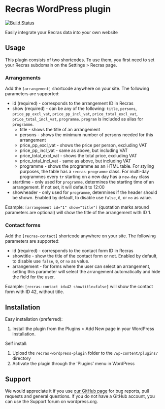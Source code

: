 Recras WordPress plugin
=======================

[![Build Status](https://travis-ci.org/Recras/recras-wordpress-plugin.svg?branch=master)](https://travis-ci.org/Recras/recras-wordpress-plugin)

Easily integrate your Recras data into your own website

Usage
-----
This plugin consists of two shortcodes. To use them, you first need to set your Recras subdomain on the Settings > Recras page.

### Arrangements ###

Add the `[arrangement]` shortcode anywhere on your site. The following parameters are supported:
* id (required) - corresponds to the arrangement ID in Recras
* show (required) - can be any of the following: `title`, `persons`, `price_pp_excl_vat`, `price_pp_incl_vat`, `price_total_excl_vat`, `price_total_incl_vat`, `programme`. `program` is included as alias for `programme`.
  * title - shows the title of an arrangement
  * persons - shows the minimum number of persons needed for this arrangement
  * price_pp_excl_vat - shows the price per person, excluding VAT
  * price_pp_incl_vat - same as above, but including VAT
  * price_total_excl_vat - shows the total price, excluding VAT
  * price_total_incl_vat - same as above, but including VAT
  * programme - shows the programme as an HTML table. For styling purposes, the table has a `recras-programme` class. For multi-day programmes every `tr` starting on a new day has a `new-day` class
* starttime - only used for `programme`, determines the starting time of an arrangement. If not set, it will default to 12:00
* showheader - only used for `programme`, determines if the header should be shown. Enabled by default, to disable use `false`, `0`, or `no` as value.

Example: `[arrangement id="1" show="title"]` (quotation marks around parameters are optional) will show the title of the arrangement with ID 1.

### Contact forms ###
Add the `[recras-contact]` shortcode anywhere on your site. The following parameters are supported:
* id (required) - corresponds to the contact form ID in Recras
* showtitle - show the title of the contact form or not. Enabled by default, to disable use `false`, `0`, or `no` as value.
* arrangement - for forms where the user can select an arrangement, setting this parameter will select the arrangement automatically and hide the field for the user.

Example: `[recras-contact id=42 showtitle=false]` will show the contact form with ID 42, without title.

Installation
------------

Easy installation (preferred):

1. Install the plugin from the Plugins > Add New page in your WordPress installation.

Self install:

1. Upload the `recras-wordpress-plugin` folder to the `/wp-content/plugins/` directory
1. Activate the plugin through the 'Plugins' menu in WordPress

Support
-------

We would appreciate it if you use [our GitHub page](https://github.com/Recras/recras-wordpress-plugin/issues) for bug reports, pull requests and general questions. If you do not have a GitHub account, you can use the Support forum on wordpress.org.
